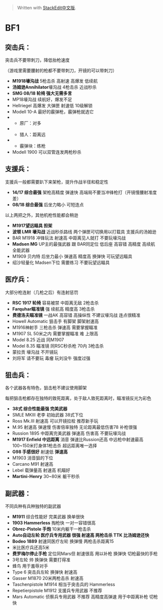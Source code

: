 


> Written with [StackEdit中文版](https://stackedit.cn/).

# BF1

## **突击兵：**

突击兵不要带刺刀，降低抬枪速度

（游戏里需要腰射的枪都不要带刺刀，开镜的可以带刺刀）

-   **M1918壕沟战** 5枪击杀 高射速 高爆发 低续航
-   **汤姆逊Annihilator**壕沟战 4枪击杀 近战秒杀
-   **SMG 08/18 轮椅 强大无需多言**
-   MP18壕沟战 续航好，爆发不足
-   Hellriegel 高爆发 大弹匣 射速低 10级解锁
-   Modell 10-A 最好的霰弹枪，霰弹枪就选它
-   - 原厂：对多
-   - 猎人：距离远
-   - 霰弹块：练枪
-   Modell 1900 可以双管连发两枪秒杀

  

## **支援兵：**

支援兵一般都需要趴下来架枪，提升作战半径和稳定性

-   **14/17 综合最强** 架枪高精度 弹速快 高端局不要当冲锋枪打（开镜慢腰射准度差）
-   **08/18 综合最强** 后坐力略小 可短连点

以上两把之外，其他机枪性能都会稍逊

-   **M1917望远瞄具 担架**
-   **波顿 LMR 壕沟战** 近战秒杀路线 两个弹匣可切换用以打载具 支援兵的汤姆逊
-   BAR M1918 冲锋玩法 射速高 中距离见人就打 不要玩壕沟战
-   **Madsen MG** UP主的最强武器 跟 BAR同定位 低后座 高容错 高精度 高续航 全能武器
-   M1909 贝内特 后坐力最小 弹速高 精度高 换弹快 可玩望远瞄具
-   绍沙轻量化 Madsen下位 需要练习 不要玩望远瞄具

  

## **医疗兵：**

大部分枪连射（几枪之后）有连射惩罚

-   **RSC 1917 轮椅** 容易被禁 中距离无敌 2枪击杀
-   **Farquhar瞄准镜** 强 续航高 精度高 3枪击杀
-   **费德洛夫瞄准镜** 一战AK 高容错 高操纵性 不建议壕沟战 连点很精准
-   Howell Automatic 狙击手 有脚架 脚架射速高
-   M1916神射手 三枪击杀 弹速高 需要掌握瞄准
-   M1907 SL 50米之内 需要掌握瞄准 难 上限高
-   Model 8.25 近战 同M1907
-   Model 8.35 瞄准镜 同RSC秒杀枪 70内 3枪击杀
-   蒙拉贡 壕沟战 不开镜玩
-   刘将军 请不要玩 毒瘤 玩刘没牛 强度过强

  

## **狙击兵：**

各个武器各有特色，狙击枪不建议使用脚架

每把狙击枪都存在独特的致死距离，处于敌人致死距离时，瞄准镜反光为彩色

-   **38式 综合性能最强 完美武器**
-   SMLE MKIII 老李 初始武器 38式下位
-   Ross Mk.III 射速高 可以开镜拉栓 推荐新手玩
-   M.95 射速高 弹速慢 伤害倍率独特 无论距离最低伤害78 补枪很强
-   Russion 1895 中距离完美武器 弹速高 伤害高 不要玩壕沟战
-   **M1917 Enfield 中远距离** 消音 弹速比Russion还高 中远枪中射速最高 100~150米打身体1枪击杀 超远距离唯一选择
-   **G98 手感很好** 射速低 **弹速高**
-   M1903 消音狙的下位
-   Carcano M91 射速高
-   Lebel 载弹量高 射速高 机瞄好
-   **Martini-Henry** 30~80米 躯干秒杀

  

## **副武器：**

不同兵种有兵种独特的副武器

-   **M1911** 综合性能好 完美武器 换单很快
-   **1903 Hammerless** 掏枪快 一对一容错很高
-   **Obrez-Pistole 手炮** 10米内躯干一枪击杀
-   **Auto自动左轮 医疗兵专用武器 很强 射速高 两枪击杀 TTK 比汤姆逊还快**
-   **Bodeo 1889** 射速同医疗左轮 换弹慢 两枪击杀距离15
-   米比医疗兵还高5米
-   **费罗梅尔停止手枪** 定位同Mars但 射速很高 用以补枪 换弹快 切枪最快的手枪
-   3号左轮 帅 换弹快 需要打得准
-   蜂鸟 用于羞辱对手
-   Type 6 突击兵左轮 换弹快 射速高
-   Gasser M1870 20米两枪击杀 射速高
-   Taschenpistole M1914 相当于突击兵的 Hammerless
-   Repetierpistole M1912 支援兵专用武器 不推荐
-   Mars Automatic 侦察兵专用武器 不推荐 高精度高弹速 用于中距离补枪 切枪快
<!--stackedit_data:
eyJoaXN0b3J5IjpbMTc1Nzc3MzQzXX0=
-->